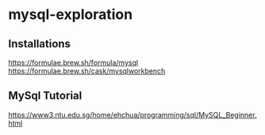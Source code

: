 # mysql-exploration

## Installations

https://formulae.brew.sh/formula/mysql
https://formulae.brew.sh/cask/mysqlworkbench

## MySql Tutorial
https://www3.ntu.edu.sg/home/ehchua/programming/sql/MySQL_Beginner.html



